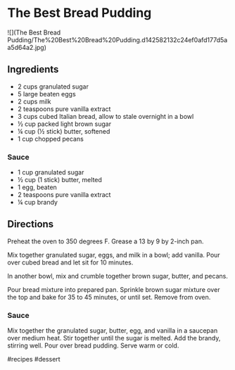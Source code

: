 # The Best Bread Pudding
![](The Best Bread Pudding/The%20Best%20Bread%20Pudding.d142582132c24ef0afd177d5aa5d64a2.jpg)

## Ingredients
* 2 cups granulated sugar
* 5 large beaten eggs
* 2 cups milk
* 2 teaspoons pure vanilla extract
* 3 cups cubed Italian bread, allow to stale overnight in a bowl
* ½ cup packed light brown sugar
* ¼ cup (½ stick) butter, softened
* 1 cup chopped pecans

### Sauce
* 1 cup granulated sugar
* ½ cup (1 stick) butter, melted
* 1 egg, beaten
* 2 teaspoons pure vanilla extract
* ¼ cup brandy

## Directions
Preheat the oven to 350 degrees F. Grease a 13 by 9 by 2-inch pan.

Mix together granulated sugar, eggs, and milk in a bowl; add vanilla. Pour over cubed bread and let sit for 10 minutes.

In another bowl, mix and crumble together brown sugar, butter, and pecans.

Pour bread mixture into prepared pan. Sprinkle brown sugar mixture over the top and bake for 35 to 45 minutes, or until set. Remove from oven.

### Sauce
Mix together the granulated sugar, butter, egg, and vanilla in a saucepan over medium heat. Stir together until the sugar is melted. Add the brandy, stirring well. Pour over bread pudding. Serve warm or cold.

#recipes #dessert